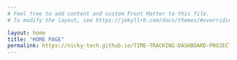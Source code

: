 ```yaml
---
# Feel free to add content and custom Front Matter to this file.
# To modify the layout, see https://jekyllrb.com/docs/themes/#overriding-theme-defaults

layout: home
title: "HOME PAGE"
permalink: https://nicky-tech.github.io/TIME-TRACKING-DASHBOARD-PROJECT/
---
```

